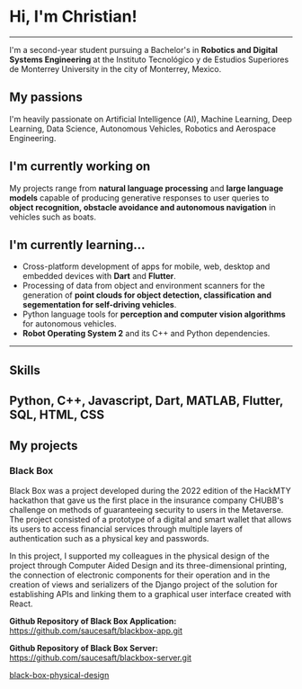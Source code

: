 # Hi, I'm Christian!
---
I'm a second-year student pursuing a Bachelor's in **Robotics and Digital Systems Engineering** at the Instituto Tecnológico y de Estudios Superiores de Monterrey University in the city of Monterrey, Mexico.

## My passions

I'm heavily passionate on Artificial Intelligence (AI), Machine Learning, Deep Learning, Data Science, Autonomous Vehicles, Robotics and Aerospace Engineering. 

## I'm currently working on

My projects range from **natural language processing** and **large language models** capable of producing generative responses to user queries to **object recognition, obstacle avoidance and autonomous navigation** in vehicles such as boats.

## I'm currently learning...

- Cross-platform development of apps for mobile, web, desktop and embedded devices with **Dart** and **Flutter**.
- Processing of data from object and environment scanners for the generation of **point clouds for object detection, classification and segementation for self-driving vehicles**.
- Python language tools for **perception and computer vision algorithms** for autonomous vehicles.
- **Robot Operating System 2** and its C++ and Python dependencies.
---

## Skills

Python, C++, Javascript, Dart, MATLAB, Flutter, SQL, HTML, CSS
---

## My projects

### Black Box

Black Box was a project developed during the 2022 edition of the HackMTY hackathon that gave us the first place in the insurance company CHUBB's challenge on methods of guaranteeing security to users in the Metaverse. The project consisted of a prototype of a digital and smart wallet that allows its users to access financial services through multiple layers of authentication such as a physical key and passwords.

In this project, I supported my colleagues in the physical design of the project through Computer Aided Design and its three-dimensional printing, the connection of electronic components for their operation and in the creation of views and serializers of the Django project of the solution for establishing APIs and linking them to a graphical user interface created with React.

**Github Repository of Black Box Application:** https://github.com/saucesaft/blackbox-app.git

**Github Repository of Black Box Server:** https://github.com/saucesaft/blackbox-server.git

[black-box-physical-design](https://miscompetenciastec21.tec.mx/elumen/whitelabel/miscompetenciastec21.tec.mx/userfiles/studentFiles/54339/1698099804000BlackBox.jpeg.jpg)

